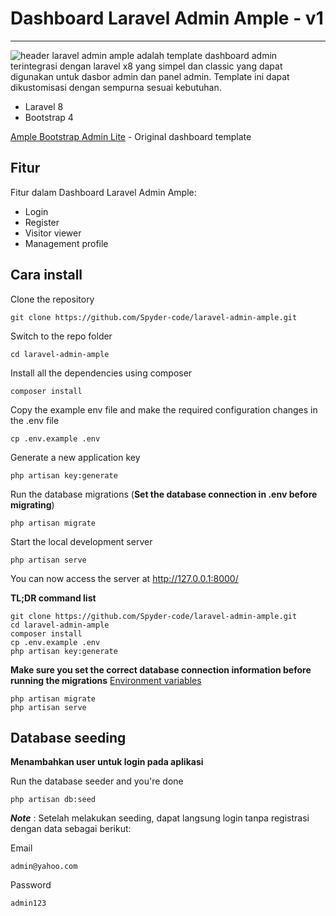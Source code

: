 # Dashboard Laravel Admin Ample - v1
---

![header](https://github.com/Spyder-code/laravel-admin-ample/blob/main/ndashboard-ample.png)
laravel admin ample adalah template dashboard admin terintegrasi dengan laravel x8 yang simpel dan classic yang dapat digunakan untuk dasbor admin dan panel admin. Template ini dapat dikustomisasi dengan sempurna sesuai kebutuhan.
- Laravel 8
- Bootstrap 4

[Ample Bootstrap Admin Lite](https://www.wrappixel.com/templates/bootstrap-5-ampleadmin/) - Original dashboard template

## Fitur

Fitur dalam Dashboard Laravel Admin Ample:
- Login
- Register
- Visitor viewer
- Management profile

## Cara install

Clone the repository

    git clone https://github.com/Spyder-code/laravel-admin-ample.git

Switch to the repo folder

    cd laravel-admin-ample

Install all the dependencies using composer

    composer install

Copy the example env file and make the required configuration changes in the .env file

    cp .env.example .env

Generate a new application key

    php artisan key:generate


Run the database migrations (**Set the database connection in .env before migrating**)

    php artisan migrate

Start the local development server

    php artisan serve

You can now access the server at http://127.0.0.1:8000/

**TL;DR command list**

    git clone https://github.com/Spyder-code/laravel-admin-ample.git
    cd laravel-admin-ample
    composer install
    cp .env.example .env
    php artisan key:generate
    
**Make sure you set the correct database connection information before running the migrations** [Environment variables](#environment-variables)

    php artisan migrate
    php artisan serve

## Database seeding

**Menambahkan user untuk login pada aplikasi**

Run the database seeder and you're done

    php artisan db:seed

***Note*** : Setelah melakukan seeding, dapat langsung login tanpa registrasi dengan data sebagai berikut:

Email
        
    admin@yahoo.com
        
Password

    admin123
